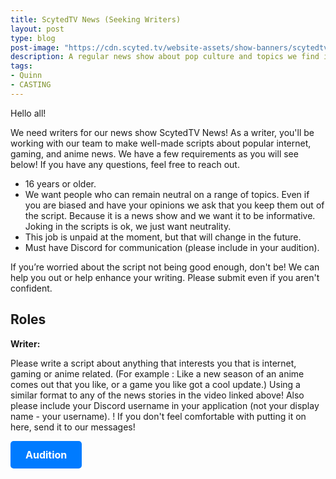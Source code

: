 ```yaml
---
title: ScytedTV News (Seeking Writers)
layout: post
type: blog
post-image: "https://cdn.scyted.tv/website-assets/show-banners/scytedtv-news.jpg"
description: A regular news show about pop culture and topics we find interesting!
tags:
- Quinn
- CASTING
---
```


Hello all!

We need writers for our news show ScytedTV News! As a writer, you'll be working with our team to make well-made scripts about popular internet, gaming, and anime news. We have a few requirements as you will see below! If you have any questions, feel free to reach out.

- 16 years or older.
- We want people who can remain neutral on a range of topics. Even if you are biased and have your opinions we ask that you keep them out of the script. Because it is a news show and we want it to be informative. Joking in the scripts is ok, we just want neutrality.
- This job is unpaid at the moment, but that will change in the future.
- Must have Discord for communication (please include in your audition).

If you’re worried about the script not being good enough, don't be! We can help you out or help enhance your writing. Please submit even if you aren't confident.

## Roles

**Writer:**

Please write a script about anything that interests you that is internet, gaming or anime related. (For example : Like a new season of an anime comes out that you like, or a game you like got a cool update.) Using a similar format to any of the news stories in the video linked above! Also please include your Discord username in your application (not your display name - your username). ! If you don't feel comfortable with putting it on here, send it to our messages!

<body>

<style>
        .btn {
            display: inline-block;
            padding: 12px 24px;
            font-size: 16px;
            font-weight: bold;
            color: #fff;
            background-color: #007BFF;
            border: none;
            border-radius: 5px;
            text-align: center;
            text-decoration: none;
            transition: background-color 0.3s ease;
        }
        .btn:hover {
            background-color: #0056b3;
        }
    </style>

<a href="https://www.castingcall.club/projects/scytedtv-news-seeking-writers" class="btn">Audition</a>

</body>